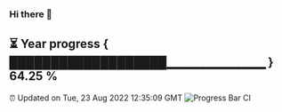 ### Hi there 👋
⏳ Year progress { ███████████████████▁▁▁▁▁▁▁▁▁▁▁ } 64.25 %
---
⏰ Updated on Tue, 23 Aug 2022 12:35:09 GMT
![Progress Bar CI](https://github.com/liununu/liununu/workflows/Progress%20Bar%20CI/badge.svg)
